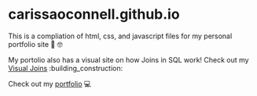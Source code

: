 # carissaoconnell.github.io

This is a compliation of html, css, and javascript files for my personal portfolio site :smiling_face_with_three_hearts: :nerd_face:

My portolio also has a visual site on how Joins in SQL work! Check out my [Visual Joins]([https://carissaoconnell.github.io](https://carissaoconnell.github.io/Visual-JOIN-master/joins-index.html)) :building_construction:

Check out my [portfolio](https://carissaoconnell.github.io) :computer:

